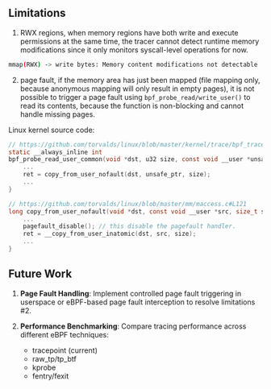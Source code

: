 ## Limitations

1. RWX regions, when memory regions have both write and execute permissions at the same time, the tracer cannot detect runtime memory modifications since it only monitors syscall-level operations for now.

```bash
mmap(RWX) -> write bytes: Memory content modifications not detectable
```

2. page fault, if the memory area has just been mapped (file mapping only, because anonymous mapping will only result in empty pages), it is not possible to trigger a page fault using `bpf_probe_read/write_user()` to read its contents, because the function is non-blocking and cannot handle missing pages.

Linux kernel source code:

```c
// https://github.com/torvalds/linux/blob/master/kernel/trace/bpf_trace.c#L174
static __always_inline int
bpf_probe_read_user_common(void *dst, u32 size, const void __user *unsafe_ptr) {
    ...
    ret = copy_from_user_nofault(dst, unsafe_ptr, size);
    ...
}

// https://github.com/torvalds/linux/blob/master/mm/maccess.c#L121
long copy_from_user_nofault(void *dst, const void __user *src, size_t size) {
    ...
    pagefault_disable(); // this disable the pagefault handler.
    ret = __copy_from_user_inatomic(dst, src, size);
    ...
}
```

## Future Work

1. **Page Fault Handling**: Implement controlled page fault triggering in userspace or eBPF-based page fault interception to resolve limitations #2.

2. **Performance Benchmarking**: Compare tracing performance across different eBPF techniques:

    - tracepoint (current)
    - raw_tp/tp_btf
    - kprobe
    - fentry/fexit
